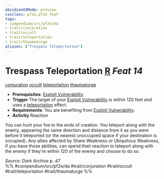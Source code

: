 ```yaml
---
obsidianUIMode: preview
cssclass: pf2e,pf2e-feat
tags:
- compendium/src/pf2e/da
- trait/conjuration
- trait/occult
- trait/teleportation
- trait/thaumaturge
aliases: ["Trespass Teleportation"]
---
```

# Trespass Teleportation  [R](../../Rules/core-rulebook/chapter-9-playing-the-game.md#Actions "Reaction") *Feat 14*  
[conjuration](../../Rules/traits/conjuration.md)  [occult](../../Rules/traits/occult.md)  [teleportation](../../Rules/traits/teleportation.md)  [thaumaturge](../../Rules/traits/thaumaturge-da.md)  

- **Prerequisites**: [Exploit Vulnerability](../../Rules/actions/exploit-vulnerability-da.md)
- **Trigger** The target of your [Exploit Vulnerability](../../Rules/actions/exploit-vulnerability-da.md) is within 120 feet and uses a [teleportation](../../Rules/traits/teleportation.md) effect.
- **Requirements**: You are benefiting from [Exploit Vulnerability](../../Rules/actions/exploit-vulnerability-da.md).
- **Activity** Reaction

You can hunt your foe to the ends of creation. You teleport along with the enemy, appearing the same direction and distance from it as you were before it teleported (or the nearest unoccupied space if your destination is occupied). Any allies affected by Share Weakness or Ubiquitous Weakness, if you have those abilities, can spend their reaction to teleport along with the enemy if they're within 120 of the enemy and choose to do so.

*Source: Dark Archive p. 47*  
%% #compendium/src/pf2e/da #trait/conjuration #trait/occult #trait/teleportation #trait/thaumaturge %%